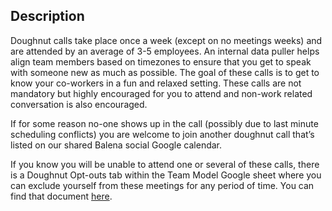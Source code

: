 ## **Description**

Doughnut calls take place once a week (except on no meetings weeks) and are attended by an average of 3-5 employees. An internal data puller helps align team members based on timezones to ensure that you get to speak with someone new as much as possible. The goal of these calls is to get to know your co-workers in a fun and relaxed setting. These calls are not mandatory but highly encouraged for you to attend and non-work related conversation is also encouraged. 

If for some reason no-one shows up in the call (possibly due to last minute scheduling conflicts) you are welcome to join another doughnut call that’s listed on our shared Balena social Google calendar. 

If you know you will be unable to attend one or several of these calls, there is a Doughnut Opt-outs tab within the Team Model Google sheet where you can exclude yourself from these meetings for any period of time. You can find that document [here](https://docs.google.com/spreadsheets/d/1m1Ln8lfcMaUngbEsaQdbz1Dtts4e8HBj9XsMqBwTeXM/edit#gid=1439596851). 